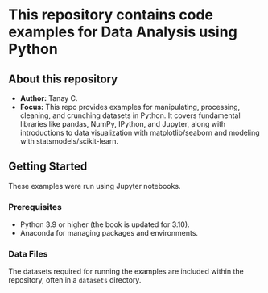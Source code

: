 # This repository contains code examples for Data Analysis using Python


## About this repository

* **Author:** Tanay C.
* **Focus:** This repo provides examples for manipulating, processing, cleaning, and crunching datasets in Python. It covers fundamental libraries like pandas, NumPy, IPython, and Jupyter, along with introductions to data visualization with matplotlib/seaborn and modeling with statsmodels/scikit-learn.

## Getting Started

These examples were run using Jupyter notebooks.

### Prerequisites

* Python 3.9 or higher (the book is updated for 3.10).
* Anaconda for managing packages and environments.


### Data Files

The datasets required for running the examples are included within the repository, often in a `datasets` directory.

